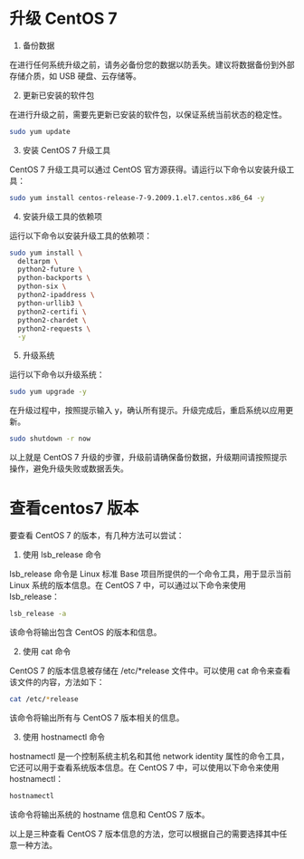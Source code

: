# 升级 CentOS 7

1. 备份数据

在进行任何系统升级之前，请务必备份您的数据以防丢失。建议将数据备份到外部存储介质，如 USB 硬盘、云存储等。

2. 更新已安装的软件包

在进行升级之前，需要先更新已安装的软件包，以保证系统当前状态的稳定性。

```sh
sudo yum update
```

3. 安装 CentOS 7 升级工具

CentOS 7 升级工具可以通过 CentOS 官方源获得。请运行以下命令以安装升级工具：

```sh
sudo yum install centos-release-7-9.2009.1.el7.centos.x86_64 -y
```

4. 安装升级工具的依赖项

运行以下命令以安装升级工具的依赖项：

```sh
sudo yum install \
  deltarpm \
  python2-future \
  python-backports \
  python-six \
  python2-ipaddress \
  python-urllib3 \
  python2-certifi \
  python2-chardet \
  python2-requests \
  -y
```

5. 升级系统

运行以下命令以升级系统：

```sh
sudo yum upgrade -y
```

在升级过程中，按照提示输入 y，确认所有提示。升级完成后，重启系统以应用更新。

```sh
sudo shutdown -r now
```

以上就是 CentOS 7 升级的步骤，升级前请确保备份数据，升级期间请按照提示操作，避免升级失败或数据丢失。



# 查看centos7 版本

要查看 CentOS 7 的版本，有几种方法可以尝试：

1. 使用 lsb_release 命令

lsb_release 命令是 Linux 标准 Base 项目所提供的一个命令工具，用于显示当前 Linux 系统的版本信息。在 CentOS 7 中，可以通过以下命令来使用 lsb_release：

```sh
lsb_release -a
```

该命令将输出包含 CentOS 的版本和信息。

2. 使用 cat 命令

CentOS 7 的版本信息被存储在 /etc/*release 文件中。可以使用 cat 命令来查看该文件的内容，方法如下：

```sh
cat /etc/*release
```

该命令将输出所有与 CentOS 7 版本相关的信息。

3. 使用 hostnamectl 命令

hostnamectl 是一个控制系统主机名和其他 network identity 属性的命令工具，它还可以用于查看系统版本信息。在 CentOS 7 中，可以使用以下命令来使用 hostnamectl：

```sh
hostnamectl
```

该命令将输出系统的 hostname 信息和 CentOS 7 版本。

以上是三种查看 CentOS 7 版本信息的方法，您可以根据自己的需要选择其中任意一种方法。
